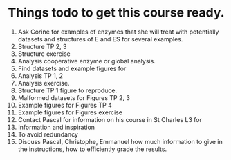 # Things todo to get this course ready.

1. Ask Corine for examples of enzymes that she will treat with potentially
  datasets and structures of E and ES for several examples.
  1. Structure TP 2, 3
  2. Structure exercise
  3. Analysis cooperative enzyme or global analysis.
2. Find datasets and example figures for
  1. Analysis TP 1, 2
  2. Analysis exercise.
  3. Structure TP 1 figure to reproduce.
  4. Malformed datasets for Figures TP 2, 3
  5. Example figures for Figures TP 4
  6. Example figures for Figures exercise
3. Contact Pascal for information on his course in St Charles L3 for
  1. Information and inspiration
  2. To avoid redundancy
4. Discuss Pascal, Christophe, Emmanuel how much information to give in the
  instructions, how to efficiently grade the results.
